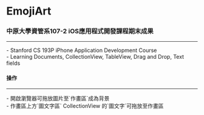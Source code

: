 # EmojiArt

### 中原大學資管系107-2 iOS應用程式開發課程期末成果
<hr>
- Stanford CS 193P iPhone Application Development Course <br>
- Learning Documents, CollectionView, TableView, Drag and Drop, Text fields

#### 操作
<hr>
- 開啟瀏覽器可拖放圖片至`作畫區`成為背景 <br>
- 作畫區上方`圖文字區` CollectionView 的`圖文字`可拖放至作畫區
